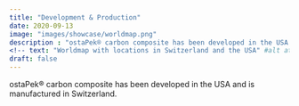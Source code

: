 ```yaml
---
title: "Development & Production"
date: 2020-09-13
image: "images/showcase/worldmap.png"
description : "ostaPek® carbon composite has been developed in the USA and is manufactured in Switzerland."
<!-- text: "Worldmap with locations in Switzerland and the USA" #alt attribute for image -->
draft: false
---
```


ostaPek® carbon composite has been developed in the USA and is manufactured in Switzerland.